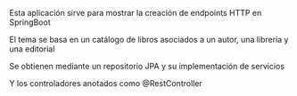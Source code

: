 Esta aplicación sirve para mostrar la creación de endpoints HTTP en SpringBoot

El tema se basa en un catálogo de libros asociados a un autor, una librería y una editorial

Se obtienen mediante un repositorio JPA y su implementación de servicios

Y los controladores anotados como @RestController
